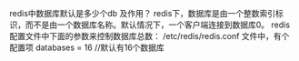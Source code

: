 redis中数据库默认是多少个db 及作用？
redis下，数据库是由一个整数索引标识，而不是由一个数据库名称。默认情况下，一个客户端连接到数据库0。
redis配置文件中下面的参数来控制数据库总数：
/etc/redis/redis.conf
文件中，有个配置项 databases = 16 //默认有16个数据库
